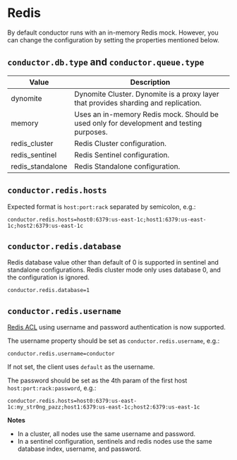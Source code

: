 # Redis

By default conductor runs with an in-memory Redis mock. However, you
can change the configuration by setting the properties mentioned below.

## `conductor.db.type` and `conductor.queue.type`

| Value                          | Description                                                                            |
|--------------------------------|----------------------------------------------------------------------------------------|
| dynomite                       | Dynomite Cluster. Dynomite is a proxy layer that provides sharding and replication.    |
| memory                         | Uses an in-memory Redis mock. Should be used only for development and testing purposes.|
| redis_cluster                  | Redis Cluster configuration.                                                           |
| redis_sentinel                 | Redis Sentinel configuration.                                                          |
| redis_standalone               | Redis Standalone configuration.                                                        |

## `conductor.redis.hosts`

Expected format is `host:port:rack` separated by semicolon, e.g.: 

```properties
conductor.redis.hosts=host0:6379:us-east-1c;host1:6379:us-east-1c;host2:6379:us-east-1c
```

## `conductor.redis.database`
Redis database value other than default of 0 is supported in sentinel and standalone configurations. 
Redis cluster mode only uses database 0, and the configuration is ignored.

```properties
conductor.redis.database=1
```


## `conductor.redis.username`

[Redis ACL](https://redis.io/docs/management/security/acl/) using username and password authentication is now supported. 

The username property should be set as `conductor.redis.username`, e.g.:
```properties
conductor.redis.username=conductor
```
If not set, the client uses `default` as the username.

The password should be set as the 4th param of the first host `host:port:rack:password`, e.g.:

```properties
conductor.redis.hosts=host0:6379:us-east-1c:my_str0ng_pazz;host1:6379:us-east-1c;host2:6379:us-east-1c
```

**Notes**

- In a cluster, all nodes use the same username and password.
- In a sentinel configuration, sentinels and redis nodes use the same database index, username, and password.
